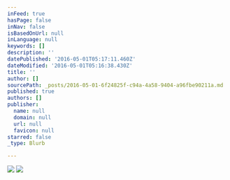 ```yaml
---
inFeed: true
hasPage: false
inNav: false
isBasedOnUrl: null
inLanguage: null
keywords: []
description: ''
datePublished: '2016-05-01T05:17:11.460Z'
dateModified: '2016-05-01T05:16:38.430Z'
title: ''
author: []
sourcePath: _posts/2016-05-01-6f24825f-c94a-4a58-9404-a96fbe90211a.md
published: true
authors: []
publisher:
  name: null
  domain: null
  url: null
  favicon: null
starred: false
_type: Blurb

---
```

![](https://imgflo.herokuapp.com/graph/vahj1ThiexotieMo/47d78b937e1f10b1a2117726379dfb74/passthrough.jpg?height=563&input=https%3A%2F%2Fs3-us-west-2.amazonaws.com%2Fthe-grid-img%2Fp%2F1aabc5a118c4ff3e47a8fc877562ab10c6c83293.jpg&width=750)
![](https://the-grid-user-content.s3-us-west-2.amazonaws.com/10e74ded-2c4e-4bd7-a73b-3c045bc64ec4.jpg)